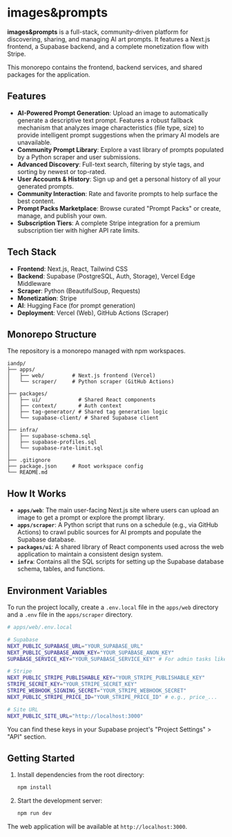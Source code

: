 # images&prompts

**images&prompts** is a full-stack, community-driven platform for discovering, sharing, and managing AI art prompts. It features a Next.js frontend, a Supabase backend, and a complete monetization flow with Stripe.

This monorepo contains the frontend, backend services, and shared packages for the application.

## Features

- **AI-Powered Prompt Generation**: Upload an image to automatically generate a descriptive text prompt. Features a robust fallback mechanism that analyzes image characteristics (file type, size) to provide intelligent prompt suggestions when the primary AI models are unavailable.
- **Community Prompt Library**: Explore a vast library of prompts populated by a Python scraper and user submissions.
- **Advanced Discovery**: Full-text search, filtering by style tags, and sorting by newest or top-rated.
- **User Accounts & History**: Sign up and get a personal history of all your generated prompts.
- **Community Interaction**: Rate and favorite prompts to help surface the best content.
- **Prompt Packs Marketplace**: Browse curated "Prompt Packs" or create, manage, and publish your own.
- **Subscription Tiers**: A complete Stripe integration for a premium subscription tier with higher API rate limits.

## Tech Stack

- **Frontend**: Next.js, React, Tailwind CSS
- **Backend**: Supabase (PostgreSQL, Auth, Storage), Vercel Edge Middleware
- **Scraper**: Python (BeautifulSoup, Requests)
- **Monetization**: Stripe
- **AI**: Hugging Face (for prompt generation)
- **Deployment**: Vercel (Web), GitHub Actions (Scraper)

## Monorepo Structure

The repository is a monorepo managed with npm workspaces.

```
iandp/
├── apps/
│   ├── web/         # Next.js frontend (Vercel)
│   └── scraper/     # Python scraper (GitHub Actions)
│
├── packages/
│   ├── ui/            # Shared React components
│   ├── context/       # Auth context
│   ├── tag-generator/ # Shared tag generation logic
│   └── supabase-client/ # Shared Supabase client
│
├── infra/
│   ├── supabase-schema.sql
│   ├── supabase-profiles.sql
│   └── supabase-rate-limit.sql
│
├── .gitignore
├── package.json     # Root workspace config
└── README.md
```

## How It Works

*   **`apps/web`**: The main user-facing Next.js site where users can upload an image to get a prompt or explore the prompt library.
*   **`apps/scraper`**: A Python script that runs on a schedule (e.g., via GitHub Actions) to crawl public sources for AI prompts and populate the Supabase database.
*   **`packages/ui`**: A shared library of React components used across the web application to maintain a consistent design system.
*   **`infra`**: Contains all the SQL scripts for setting up the Supabase database schema, tables, and functions.

## Environment Variables

To run the project locally, create a `.env.local` file in the `apps/web` directory and a `.env` file in the `apps/scraper` directory.

```bash
# apps/web/.env.local

# Supabase
NEXT_PUBLIC_SUPABASE_URL="YOUR_SUPABASE_URL"
NEXT_PUBLIC_SUPABASE_ANON_KEY="YOUR_SUPABASE_ANON_KEY"
SUPABASE_SERVICE_KEY="YOUR_SUPABASE_SERVICE_KEY" # For admin tasks like the Stripe webhook

# Stripe
NEXT_PUBLIC_STRIPE_PUBLISHABLE_KEY="YOUR_STRIPE_PUBLISHABLE_KEY"
STRIPE_SECRET_KEY="YOUR_STRIPE_SECRET_KEY"
STRIPE_WEBHOOK_SIGNING_SECRET="YOUR_STRIPE_WEBHOOK_SECRET"
NEXT_PUBLIC_STRIPE_PRICE_ID="YOUR_STRIPE_PRICE_ID" # e.g., price_...

# Site URL
NEXT_PUBLIC_SITE_URL="http://localhost:3000"
```

You can find these keys in your Supabase project's "Project Settings" > "API" section.

## Getting Started

1. Install dependencies from the root directory:
   ```bash
   npm install
   ```

2. Start the development server:
   ```bash
   npm run dev
   ```

The web application will be available at `http://localhost:3000`.